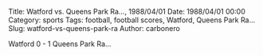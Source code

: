 Title: Watford vs. Queens Park Ra…, 1988/04/01
Date: 1988/04/01 00:00
Category: sports
Tags: football, football scores, Watford, Queens Park Ra…
Slug: watford-vs-queens-park-ra
Author: carbonero


Watford 0 - 1 Queens Park Ra…
